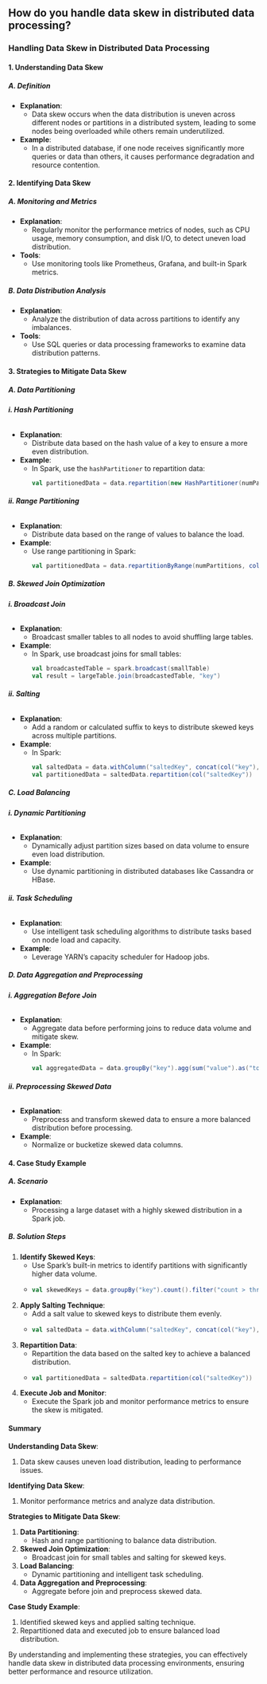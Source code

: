 ## How do you handle data skew in distributed data processing?


### Handling Data Skew in Distributed Data Processing

#### 1. Understanding Data Skew

##### **A. Definition**
- **Explanation**:
  - Data skew occurs when the data distribution is uneven across different nodes or partitions in a distributed system, leading to some nodes being overloaded while others remain underutilized.
- **Example**:
  - In a distributed database, if one node receives significantly more queries or data than others, it causes performance degradation and resource contention.

#### 2. Identifying Data Skew

##### **A. Monitoring and Metrics**
- **Explanation**:
  - Regularly monitor the performance metrics of nodes, such as CPU usage, memory consumption, and disk I/O, to detect uneven load distribution.
- **Tools**:
  - Use monitoring tools like Prometheus, Grafana, and built-in Spark metrics.

##### **B. Data Distribution Analysis**
- **Explanation**:
  - Analyze the distribution of data across partitions to identify any imbalances.
- **Tools**:
  - Use SQL queries or data processing frameworks to examine data distribution patterns.

#### 3. Strategies to Mitigate Data Skew

##### **A. Data Partitioning**

###### **i. Hash Partitioning**
- **Explanation**:
  - Distribute data based on the hash value of a key to ensure a more even distribution.
- **Example**:
  - In Spark, use the `hashPartitioner` to repartition data:
    ```scala
    val partitionedData = data.repartition(new HashPartitioner(numPartitions))
    ```

###### **ii. Range Partitioning**
- **Explanation**:
  - Distribute data based on the range of values to balance the load.
- **Example**:
  - Use range partitioning in Spark:
    ```scala
    val partitionedData = data.repartitionByRange(numPartitions, col("key"))
    ```

##### **B. Skewed Join Optimization**

###### **i. Broadcast Join**
- **Explanation**:
  - Broadcast smaller tables to all nodes to avoid shuffling large tables.
- **Example**:
  - In Spark, use broadcast joins for small tables:
    ```scala
    val broadcastedTable = spark.broadcast(smallTable)
    val result = largeTable.join(broadcastedTable, "key")
    ```

###### **ii. Salting**
- **Explanation**:
  - Add a random or calculated suffix to keys to distribute skewed keys across multiple partitions.
- **Example**:
  - In Spark:
    ```scala
    val saltedData = data.withColumn("saltedKey", concat(col("key"), lit("_"), col("salt")))
    val partitionedData = saltedData.repartition(col("saltedKey"))
    ```

##### **C. Load Balancing**

###### **i. Dynamic Partitioning**
- **Explanation**:
  - Dynamically adjust partition sizes based on data volume to ensure even load distribution.
- **Example**:
  - Use dynamic partitioning in distributed databases like Cassandra or HBase.

###### **ii. Task Scheduling**
- **Explanation**:
  - Use intelligent task scheduling algorithms to distribute tasks based on node load and capacity.
- **Example**:
  - Leverage YARN’s capacity scheduler for Hadoop jobs.

##### **D. Data Aggregation and Preprocessing**

###### **i. Aggregation Before Join**
- **Explanation**:
  - Aggregate data before performing joins to reduce data volume and mitigate skew.
- **Example**:
  - In Spark:
    ```scala
    val aggregatedData = data.groupBy("key").agg(sum("value").as("totalValue"))
    ```

###### **ii. Preprocessing Skewed Data**
- **Explanation**:
  - Preprocess and transform skewed data to ensure a more balanced distribution before processing.
- **Example**:
  - Normalize or bucketize skewed data columns.

#### 4. Case Study Example

##### **A. Scenario**
- **Explanation**:
  - Processing a large dataset with a highly skewed distribution in a Spark job.

##### **B. Solution Steps**
1. **Identify Skewed Keys**:
   - Use Spark’s built-in metrics to identify partitions with significantly higher data volume.
   - ```scala
     val skewedKeys = data.groupBy("key").count().filter("count > threshold")
     ```
2. **Apply Salting Technique**:
   - Add a salt value to skewed keys to distribute them evenly.
   - ```scala
     val saltedData = data.withColumn("saltedKey", concat(col("key"), lit("_"), col("salt")))
     ```
3. **Repartition Data**:
   - Repartition the data based on the salted key to achieve a balanced distribution.
   - ```scala
     val partitionedData = saltedData.repartition(col("saltedKey"))
     ```
4. **Execute Job and Monitor**:
   - Execute the Spark job and monitor performance metrics to ensure the skew is mitigated.

#### Summary

**Understanding Data Skew**:
1. Data skew causes uneven load distribution, leading to performance issues.

**Identifying Data Skew**:
1. Monitor performance metrics and analyze data distribution.

**Strategies to Mitigate Data Skew**:
1. **Data Partitioning**:
   - Hash and range partitioning to balance data distribution.
2. **Skewed Join Optimization**:
   - Broadcast join for small tables and salting for skewed keys.
3. **Load Balancing**:
   - Dynamic partitioning and intelligent task scheduling.
4. **Data Aggregation and Preprocessing**:
   - Aggregate before join and preprocess skewed data.

**Case Study Example**:
1. Identified skewed keys and applied salting technique.
2. Repartitioned data and executed job to ensure balanced load distribution.

By understanding and implementing these strategies, you can effectively handle data skew in distributed data processing environments, ensuring better performance and resource utilization.